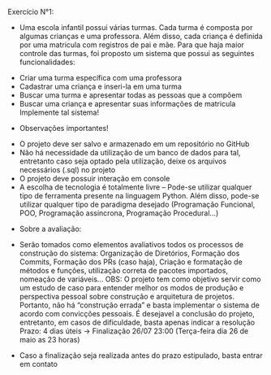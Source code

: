 Exercício N°1:
- Uma escola infantil possui várias turmas. Cada turma é composta por algumas crianças e
uma professora. Além disso, cada criança é definida por uma matricula com registros de pai e mãe.
Para que haja maior controle das turmas, foi proposto um sistema que possui as seguintes
funcionalidades:
* Criar uma turma específica com uma professora
* Cadastrar uma criança e inseri-la em uma turma
* Buscar uma turma e apresentar todas as pessoas que a compõem
* Buscar uma criança e apresentar suas informações de matricula
Implemente tal sistema!
- Observações importantes!
* O projeto deve ser salvo e armazenado em um repositório no GitHub
* Não há necessidade da utilização de um banco de dados para tal, entretanto caso seja optado pela
utilização, deixe os arquivos necessários (.sql) no projeto
* O projeto deve possuir interação em console
* A escolha de tecnologia é totalmente livre – Pode-se utilizar qualquer tipo de ferramenta
presente
na linguagem Python. Além disso, pode-se utilizar qualquer tipo de paradigma desejado
(Programação Funcional, POO, Programação assincrona, Programação Procedural…)
- Sobre a avaliação:
* Serão tomados como elementos avaliativos todos os processos de construção do sistema:
Organização de Diretórios, Formação dos Commits, Formação dos PRs (caso haja), Criação e
formatação de métodos e funções, utilização correta de pacotes importados, nomeação de
variáveis…
OBS: O projeto tem como objetivo servir como um estudo de caso para entender melhor os
modos de produção e perspectiva pessoal sobre construção e arquitetura de projetos. Portanto,
não há “construção errada” e basta implementar o sistema de acordo com convicções
pessoais. É desejavel a conclusão do projeto, entretanto, em casos de dificuldade, basta apenas
indicar a resolução
Prazo: 4 dias úteis → Finalização 26/07 23:00 (Terça-feira dia 26 de maio as 23 horas)
- Caso a finalização seja realizada antes do prazo estipulado, basta entrar em contato